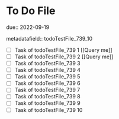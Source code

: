 # To Do File

due:: 2022-09-19

metadatafield:: todoTestFile_739_10

- [ ] Task of todoTestFile_739 1 [[Query me]]
- [ ] Task of todoTestFile_739 2 [[Query me]]
- [ ] Task of todoTestFile_739 3
- [ ] Task of todoTestFile_739 4
- [ ] Task of todoTestFile_739 5
- [ ] Task of todoTestFile_739 6
- [ ] Task of todoTestFile_739 7
- [ ] Task of todoTestFile_739 8
- [ ] Task of todoTestFile_739 9
- [ ] Task of todoTestFile_739 10
